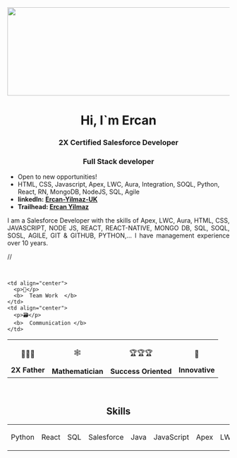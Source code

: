 <img src="https://www.mastercard.com/news/media/vlfhx54n/cyber-tips-alt-banner.png?rnd=132791406581570000" width="1000" height="200">
<h1 align="center">Hi, I`m Ercan</h1>
<h3 align="center">2X Certified Salesforce Developer</h3>
<h3 align="center"> Full Stack developer</h3>
<ul>
  <li>Open to new opportunities!</li>
  <li>HTML, CSS, Javascript, Apex, LWC, Aura, Integration, SOQL, Python, React, RN, MongoDB, NodeJS, SQL, Agile </li>
  <li><strong>linkedIn:</strong>  <a href="https://www.linkedin.com/in/ercan-yilmaz-uk" target="_blank"><strong>Ercan-Yilmaz-UK</strong></a> </li>
   <li><strong>Trailhead: </strong> <a href="https://trailblazer.me/id/ercanyilmaz" target="_blank"><strong>Ercan Yilmaz</strong></a> </li>
</ul>

<p align="justify">I am a Salesforce Developer with the skills of Apex, LWC, Aura, HTML, CSS, JAVASCRIPT, NODE JS, REACT, REACT-NATIVE, MONGO DB, SQL, SOQL, SOSL, AGILE, GIT & GITHUB, PYTHON,... I have management experience over 10 years.</p>



//<p>&nbsp;</p>
<table width="100%" align="center">
  <tr>
    <td align="center">
      <p>👨‍👨‍🎓</p>
      <b>  2X  Father  </b>
    </td>
    <td align="center">
      <p>🕸️</p>
      <b> Mathematician </b>
    </td>
    <td align="center">
      <p>🏆🏆🏆</p>
      <b>Success Oriented</b>
    </td>
    <td align="center">
      <p>🚀</p>
      <b>  Innovative  </b>
    </td>
    
    <td align="center">
      <p>👥</p>
      <b>  Team Work  </b>
    </td>
    <td align="center">
      <p>🗃️</p>
      <b>  Communication </b>
    </td>    
  </tr>
</table>

<p>&nbsp;</p>

<h2 align="center">Skills</h2>


<table width="100%" align="center">
   
  <tr>
    <td align="center">
      <a href="              " target="_blank">
        <img src="               " width="200"/>
      </a>
      <p>Python</p>
    </td>
    <td align="center">
      <a href="                    " target="_blank">
        <img src="                 " width="200"/>
      </a>
      <p>React</p>
    </td>
    <td align="center">
      <a href="               " target="_blank">
        <img src="               " width="200"/>
      </a>
      <p>    SQL      </p>
    </td>
    <td align="center">
      <a href="        " target="_blank">
        <img src="        " width="200"/>
      </a>
      <p> Salesforce  </p>
    </td>  
    <td align="center">
      <a href="        " target="_blank">
        <img src="        " width="200"/>
      </a>
      <p> Java </p>
    </td>  
    <td align="center">
      <a href=" https://www.javascript.com/       " target="_blank">
        <img src="        " width="200"/>
      </a>
      <p> JavaScript  </p>
    </td>  
    <td>Apex</td>
    <td>LWC</td>
    <td>Aura</td>
  </tr>
</table>
